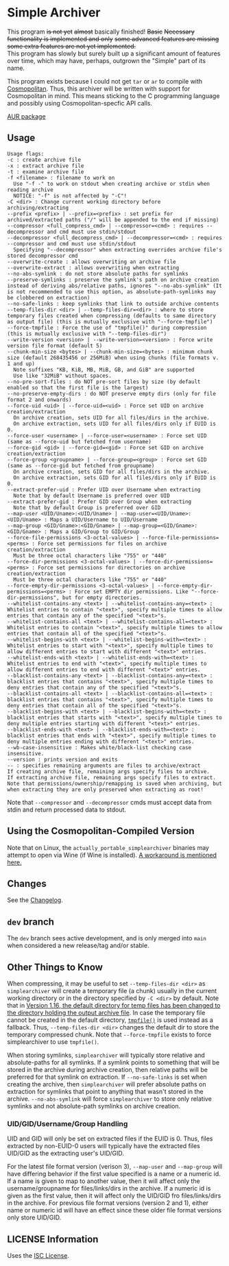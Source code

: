 # Simple Archiver

This program ~~is not yet~~ ~~almost~~ basically finished! ~~Basic~~ ~~Necessary
functionality is implemented and only~~ ~~some advanced features are missing~~
~~some extra features are not yet implemented.~~  
This program has slowly but surely built up a significant amount of features
over time, which may have, perhaps, outgrown the "Simple" part of its name.

This program exists because I could not get `tar` or `ar` to compile with
[Cosmopolitan](https://justine.lol/cosmopolitan/index.html). Thus, this
archiver will be written with support for Cosmopolitan in mind. This means
sticking to the C programming language and possibly using Cosmopolitan-specfic
API calls.

[AUR package](https://aur.archlinux.org/packages/simplearchiver)

## Usage

    Usage flags:
    -c : create archive file
    -x : extract archive file
    -t : examine archive file
    -f <filename> : filename to work on
      Use "-f -" to work on stdout when creating archive or stdin when reading archive
      NOTICE: "-f" is not affected by "-C"!
    -C <dir> : Change current working directory before archiving/extracting
    --prefix <prefix> | --prefix=<prefix> : set prefix for archived/extracted paths ("/" will be appended to the end if missing)
    --compressor <full_compress_cmd> | --compressor=<cmd> : requires --decompressor and cmd must use stdin/stdout
    --decompressor <full_decompress_cmd> | --decompressor=<cmd> : requires --compressor and cmd must use stdin/stdout
      Specifying "--decompressor" when extracting overrides archive file's stored decompressor cmd
    --overwrite-create : allows overwriting an archive file
    --overwrite-extract : allows overwriting when extracting
    --no-abs-symlink : do not store absolute paths for symlinks
    --preserve-symlinks : preserve the symlink's path on archive creation instead of deriving abs/relative paths, ignores "--no-abs-symlink" (It is not recommended to use this option, as absolute-path-symlinks may be clobbered on extraction)
    --no-safe-links : keep symlinks that link to outside archive contents
    --temp-files-dir <dir> | --temp-files-dir=<dir> : where to store temporary files created when compressing (defaults to same directory as output file) (this is mutually exclusive with "--force-tmpfile")
    --force-tmpfile : Force the use of "tmpfile()" during compression (this is mutually exclusive with "--temp-files-dir")
    --write-version <version> | --write-version=<version> : Force write version file format (default 5)
    --chunk-min-size <bytes> | --chunk-min-size=<bytes> : minimum chunk size (default 268435456 or 256MiB) when using chunks (file formats v. 1 and up)
      Note suffixes "KB, KiB, MB, MiB, GB, and GiB" are supported
      Use like "32MiB" without spaces.
    --no-pre-sort-files : do NOT pre-sort files by size (by default enabled so that the first file is the largest)
    --no-preserve-empty-dirs : do NOT preserve empty dirs (only for file format 2 and onwards)
    --force-uid <uid> | --force-uid=<uid> : Force set UID on archive creation/extraction
      On archive creation, sets UID for all files/dirs in the archive.
      On archive extraction, sets UID for all files/dirs only if EUID is 0.
    --force-user <username> | --force-user=<username> : Force set UID (same as --force-uid but fetched from username)
    --force-gid <gid> | --force-gid=<gid> : Force set GID on archive creation/extraction
    --force-group <groupname> | --force-group=<group> : Force set GID (same as --force-gid but fetched from groupname)
      On archive creation, sets GID for all files/dirs in the archive.
      On archive extraction, sets GID for all files/dirs only if EUID is 0.
    --extract-prefer-uid : Prefer UID over Username when extracting
      Note that by default Username is preferred over UID
    --extract-prefer-gid : Prefer GID over Group when extracting
      Note that by default Group is preferred over GID
    --map-user <UID/Uname>:<UID/Uname> | --map-user=<UID/Uname>:<UID/Uname> : Maps a UID/Username to UID/Username
    --map-group <GID/Gname>:<GID/Gname> | --map-group=<GID/Gname>:<GID/Gname> : Maps a GID/Group to GID/Group
    --force-file-permissions <3-octal-values> | --force-file-permissions=<perms> : Force set permissions for files on archive creation/extraction
      Must be three octal characters like "755" or "440"
    --force-dir-permissions <3-octal-values> | --force-dir-permissions=<perms> : Force set permissions for directories on archive creation/extraction
      Must be three octal characters like "755" or "440"
    --force-empty-dir-permissions <3-octal-values> | --force-empty-dir-permissions=<perms> : Force set EMPTY dir permissions. Like "--force-dir-permissions", but for empty directories.
    --whitelist-contains-any <text> | --whitelist-contains-any=<text> : Whitelist entries to contain "<text>", specify multiple times to allow entries that contain any of the specified "<text>"s.
    --whitelist-contains-all <text> | --whitelist-contains-all=<text> : Whitelist entries to contain "<text>", specify multiple times to allow entries that contain all of the specified "<text>"s.
    --whitelist-begins-with <text> | --whitelist-begins-with=<text> : Whitelist entries to start with "<text>", specify multiple times to allow different entries to start with different "<text>" entries.
    --whitelist-ends-with <text> | --whitelist-ends-with=<text> : Whitelist entries to end with "<text>", specify multiple times to allow different entries to end with different "<text>" entries.
    --blacklist-contains-any <text> | --blacklist-contains-any=<text> : blacklist entries that contains "<text>", specify multiple times to deny entries that contain any of the specified "<text>"s.
    --blacklist-contains-all <text> | --blacklist-contains-all=<text> : blacklist entries that contains "<text>", specify multiple times to deny entries that contain all of the specified "<text>"s.
    --blacklist-begins-with <text> | --blacklist-begins-with=<text> : blacklist entries that starts with "<text>", specify multiple times to deny multiple entries starting with different "<text>" entries.
    --blacklist-ends-with <text> | --blacklist-ends-with=<text> : blacklist entries that ends with "<text>", specify multiple times to deny multiple entries ending with different "<text>" entries.
    --wb-case-insensitive : Makes white/black-list checking case insensitive.
    --version : prints version and exits
    -- : specifies remaining arguments are files to archive/extract
    If creating archive file, remaining args specify files to archive.
    If extracting archive file, remaining args specify files to extract.
    Note that permissions/ownership/remapping is saved when archiving, but when extracting they are only preserved when extracting as root!

Note that `--compressor` and `--decompressor` cmds must accept data from stdin
and return processed data to stdout.

## Using the Cosmopolitan-Compiled Version

Note that on Linux, the `actually_portable_simplearchiver` binaries may attempt
to open via Wine (if Wine is installed). [A workaround is mentioned here.](https://github.com/jart/cosmopolitan/blob/master/README.md#linux)

## Changes

See the [Changelog](https://github.com/Stephen-Seo/SimpleArchiver/blob/main/Changelog.md).

## `dev` branch

The `dev` branch sees active development, and is only merged into `main` when
considered a new release/tag and/or stable.

## Other Things to Know

When compressing, it may be useful to set `--temp-files-dir <dir>` as
`simplearchiver` will create a temporary file (a chunk) usually in the current
working directory or in the directory specified by `-C <dir>` by default. Note
that in [Version 1.16, the default directory for temp files has been changed to
the directory holding the output archive
file](https://github.com/Stephen-Seo/SimpleArchiver/blob/dev/Changelog.md#version-116).
In case the temporary file cannot be created in the default directory,
[`tmpfile()`](https://man7.org/linux/man-pages/man3/tmpfile.3.html) is used
instead as a fallback. Thus, `--temp-files-dir <dir>` changes the default dir
to store the temporary compressed chunk. Note that `--force-tmpfile` exists to
force simplearchiver to use `tmpfile()`.

When storing symlinks, `simplearchiver` will typically store relative and
absolute-paths for all symlinks. If a symlink points to something that will be
stored in the archive during archive creation, then relative paths will be
preferred for that symlink on extraction. If `--no-safe-links` is set when
creating the archive, then `simplearchiver` will prefer absolute paths on
extraction for symlinks that point to anything that wasn't stored in the
archive. `--no-abs-symlink` will force `simplearchiver` to store only relative
symlinks and not absolute-path symlinks on archive creation.

### UID/GID/Username/Group Handling

UID and GID will only be set on extracted files if the EUID is 0. Thus, files
extracted by non-EUID-0 users will typically have the extracted files UID/GID as
the extracting user's UID/GID.

For the latest file format version (verison 3), `--map-user` and `--map-group`
will have differing behavior if the first value specified is a name or a numeric
id.  If a name is given to map to another value, then it will affect only the
username/groupname for files/links/dirs in the archive. If a numeric id is given
as the first value, then it will affect only the UID/GID fro files/links/dirs in
the archive. For previous file format versions (version 2 and 1), either name or
numeric id will have an effect since these older file format versions only store
UID/GID.

## LICENSE Information

Uses the [ISC License](https://choosealicense.com/licenses/isc/).
